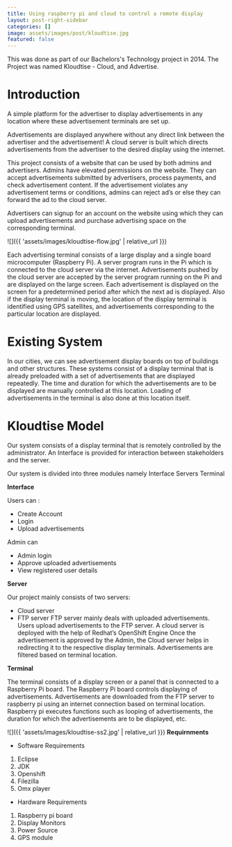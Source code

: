 ```yaml
---
title: Using raspberry pi and cloud to control a remote display
layout: post-right-sidebar
categories: []
image: assets/images/post/kloudtise.jpg
featured: false
---
```


This was done as part of our Bachelors's Technology project in 2014. The Project was named Kloudtise - Cloud, and Advertise.
# Introduction 
A simple platform for the advertiser to display advertisements in any location where these advertisement terminals are set up.

Advertisements are displayed anywhere without any direct link between the advertiser and the advertisement!
A cloud server is built which directs advertisements from the advertiser to the desired display using the internet. 

This project consists of a website that can be used by both admins and advertisers. Admins have elevated permissions on the website. They can accept advertisements submitted by advertisers, process payments, and check advertisement content. If the advertisement violates any advertisement terms or conditions, admins can reject ad’s or else they can forward the ad to the cloud server. 

Advertisers can signup for an account on the website using which they can upload advertisements and purchase advertising space on the corresponding terminal.

![]({{ 'assets/images/kloudtise-flow.jpg' | relative_url }})

Each advertising terminal consists of a large display and a single board microcomputer (Raspberry Pi). A server program runs in the Pi which is connected to the cloud server via the internet. Advertisements pushed by the cloud server are accepted by the server program running on the Pi and are displayed on the large screen. Each advertisement is displayed on the screen for a predetermined period after which the next ad is displayed. Also if the display terminal is moving, the location of the display terminal is identified using GPS satellites, and advertisements corresponding to the particular location are displayed.
# Existing System

In our cities, we can see advertisement display boards on top of buildings and other structures.
These systems consist of a display terminal that is already preloaded with a set of advertisements that are displayed repeatedly. 
The time and duration for which the advertisements are to be displayed are manually controlled at this location.
Loading of advertisements in the terminal is also done at this location itself.
# Kloudtise Model
Our system consists of a display terminal that is remotely controlled by the administrator.
An Interface is provided for interaction between stakeholders and the server.

Our system is divided into three modules namely
Interface
Servers
Terminal

**Interface**

Users can :
* Create Account
* Login
* Upload advertisements	 

Admin can
* Admin login
* Approve uploaded advertisements
* View registered user details

**Server**

Our project mainly consists of two servers:
* Cloud server
* FTP server
FTP server mainly deals with uploaded advertisements.
Users upload advertisements to the FTP server.
A cloud server is deployed with the help of Redhat’s OpenShift Engine
Once the advertisement is approved by the Admin, the Cloud server helps in redirecting it to the respective display terminals.
Advertisements are filtered based on terminal location.

**Terminal**

The terminal consists of a display screen or a panel that is connected to a Raspberry Pi board.
The Raspberry Pi board controls displaying of advertisements.
Advertisements are downloaded from the FTP server to raspberry pi using an internet connection based on terminal location. 
Raspberry pi executes functions such as looping of advertisements, the duration for which the advertisements are to be displayed, etc.

![]({{ 'assets/images/kloudtise-ss2.jpg' | relative_url }})
**Requirnments**

* Software Requirements
1. Eclipse
2. JDK 
3. Openshift
4. Filezilla
5. Omx player


* Hardware Requirements
1. Raspberry pi board
2. Display Monitors
3. Power Source
4. GPS module

